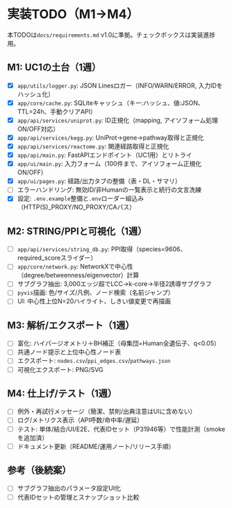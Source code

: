 # 実装TODO（M1→M4）

本TODOは`docs/requirements.md` v1.0に準拠。チェックボックスは実装進捗用。

## M1: UC1の土台（1週）
- [x] `app/utils/logger.py`: JSON Linesロガー（INFO/WARN/ERROR, 入力IDをハッシュ化）
- [x] `app/core/cache.py`: SQLiteキャッシュ（キー:ハッシュ、値:JSON、TTL=24h、手動クリアAPI）
- [x] `app/api/services/uniprot.py`: ID正規化（mapping, アイソフォーム処理ON/OFF対応）
- [x] `app/api/services/kegg.py`: UniProt→gene→pathway取得と正規化
- [x] `app/api/services/reactome.py`: 関連経路取得と正規化
- [x] `app/api/main.py`: FastAPIエンドポイント（UC1用）とリトライ
- [x] `app/ui/main.py`: 入力フォーム（100件まで、アイソフォーム正規化ON/OFF）
- [x] `app/ui/pages.py`: 経路/出力タブの整備（表・DL・サマリ）
- [ ] エラーハンドリング: 無効ID/非Humanの一覧表示と続行の文言洗練
- [x] 設定: `.env.example`整備と`.env`ローダー組込み（HTTP(S)_PROXY/NO_PROXY/CAパス）

## M2: STRING/PPIと可視化（1週）
- [ ] `app/api/services/string_db.py`: PPI取得（species=9606、required_scoreスライダー）
- [ ] `app/core/network.py`: NetworkXで中心性（degree/betweenness/eigenvector）計算
- [ ] サブグラフ抽出: 3,000エッジ超でLCC→k-core→半径2誘導サブグラフ
- [ ] `pyvis`描画: 色/サイズ/凡例、ノード検索（名前ジャンプ）
- [ ] UI: 中心性上位N=20ハイライト、しきい値変更で再描画

## M3: 解析/エクスポート（1週）
- [ ] 富化: ハイパージオメトリ＋BH補正（母集団=Human全遺伝子、q<0.05）
- [ ] 共通ノード提示と上位中心性ノード表
- [ ] エクスポート: `nodes.csv`/`ppi_edges.csv`/`pathways.json`
- [ ] 可視化エクスポート: PNG/SVG

## M4: 仕上げ/テスト（1週）
- [ ] 例外・再試行メッセージ（簡潔、禁則/出典注意はUIに含めない）
- [ ] ログ/メトリクス表示（API呼数/命中率/遅延）
- [ ] テスト: 単体/結合/UI/E2E、代表IDセット（P31946等）で性能計測（smokeを追加済）
- [ ] ドキュメント更新（README/運用ノート/リリース手順）

## 参考（後続案）
- [ ] サブグラフ抽出のパラメータ設定UI化
- [ ] 代表IDセットの管理とスナップショット比較
